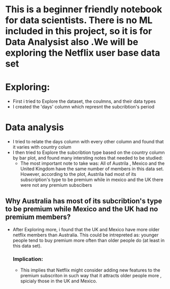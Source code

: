 # This is a beginner friendly notebook for data scientists. There is no ML included in this project, so it is for Data Analysist also .We will be exploring the Netflix user base data set

# Exploring:
- First i tried to Explore the dataset, the coulmns, and their data types
- I created the 'days' column which represnt the subcribtion's period
# Data analysis
- I tried to relate the days column with every other column and found that it varies with country colum
-  I then tried to Explore the subcribtion type based on the country column by bar plot, and found many intersting notes that needed to be studied:
      - The most important note to take was:  All of Austrila , Mexico and the United Kingdom have the same number of members in this data set. However,  according to the plot, Austrila had most of its subscription's type to be premium while in mexico and the UK there were not any premium subscibers
  ## Why Australia has most of its subcribtion's type to be premium while Mexico and the UK had no premium members?
- After Exploring more, i found that  the UK and Mexico have more older netflix members than Australia. This could be intrepreted as: younger people                  tend to buy premium more often than older people do (at least in this data set).
  ### Implication:

  -  This implies that Netflix might consider adding new features to the premium subscriton in such way that it attracts older people more , spicialy those in the UK and Mexico.
